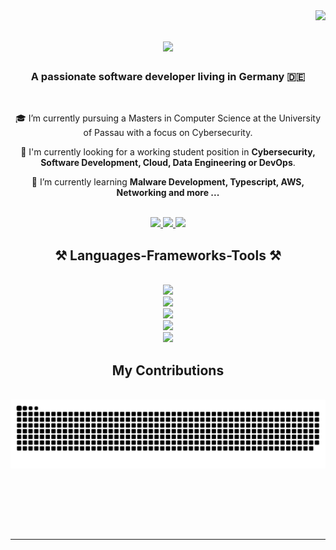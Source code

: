 <img align="right" src="https://visitor-badge.laobi.icu/badge?page_id=ilyasben26.ilyasben26" />

<h1 align="center">
    <img src="https://readme-typing-svg.herokuapp.com/?font=Roboto+Mono&size=35&center=true&vCenter=true&width=500&height=70&duration=4000&lines=Hi+There!+👋;+I'm+Ilyas!;" />
</h1>

<h3 align="center">A passionate software developer living in Germany 🇩🇪</h3>

<br/>

<div align="center">
 
 🎓 I’m currently pursuing a Masters in Computer Science at the University of Passau with a focus on Cybersecurity.

 💼 I'm currently looking for a working student position in **Cybersecurity, Software Development, Cloud, Data Engineering or DevOps**.
 
 🌱 I’m currently learning **Malware Development, Typescript, AWS, Networking and more ...**

</div>
<br/>
 <div align="center"> 
  <a href="mailto:benyamnailyas@gmail.com">
    <img src="https://img.shields.io/badge/Gmail-333333?style=for-the-badge&logo=gmail&logoColor=red" />
  </a>
  <a href="https://linkedin.com/in/ilyas-benyamna" target="_blank">
    <img src="https://img.shields.io/badge/LinkedIn-0077B5?style=for-the-badge&logo=linkedin&logoColor=white" target="_blank" />
  </a>
  <a href="https://ilyasben.netlify.app" target="_blank">
     <img src="https://img.shields.io/badge/Portfolio-FF5722?style=for-the-badge&logo=react&logoColor=white" target="_blank" /> 
  </a>
</div>

<h2 align="center">⚒️ Languages-Frameworks-Tools ⚒️</h2>
<br/>
<div align="center">
  <img src="https://skillicons.dev/icons?i=vscode,github,git,bash,docker,aws,terraform,netlify" /> <!--- Devops Skills --->
  <br/>
  <img src="https://skillicons.dev/icons?i=react,bootstrap,html,css,figma,tailwind,flutter,npm,vite" /> 
  <br/>
  <img src="https://skillicons.dev/icons?i=nodejs,express,spring,mysql,postgresql,mongodb,django,graphql,sqlite,kafka" />
  <br/>
  <img src="https://skillicons.dev/icons?i=python,javascript,typescript,c,cpp,cmake,rust,java,dart,go,latex,md" /> 
  <br/>
  <img src="https://skillicons.dev/icons?i=kali,windows,obsidian,notion" /> 
</div>


<div align="center">
  <h2>My Contributions</h2>
  <br>
  <picture>
  <source media="(prefers-color-scheme: dark)" srcset="https://raw.githubusercontent.com/ilyasben26/ilyasben26/output/github-contribution-grid-snake-dark.svg" />
  <source media="(prefers-color-scheme: light)" srcset="https://raw.githubusercontent.com/ilyasben26/ilyasben26/output/github-contribution-grid-snake.svg" />
  <img alt="github-snake" src="https://raw.githubusercontent.com/ilyasben26/ilyasben26/output/github-contribution-grid-snake.svg" />

      
</picture>
  
  <br/><br/><br/>
</div>

<br/>

<hr/>

